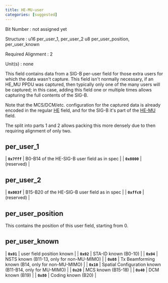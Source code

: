 ```yaml
---
title: HE-MU-user
categories: [suggested]
---
```

Bit Number
: not assigned yet

Structure
: u16 per_user_1, per_user_2
  u8 per_user_position, per_user_known

Required Alignment
: 2

Unit(s)
: none

This field contains data from a SIG-B per-user field for those extra
users for which the data wasn't capture. This field isn't normally
necessary, if an HE_MU PPDU was captured, then typically only one of
the many users will be captured; in this case, adding this field one
or multiple times allows capturing the full contents of the SIG-B.

Note that the MCS/DCM/etc. configuration for the captured data is
already encoded in the regular [HE](HE) field, and for the SIG-B it's
part of the [HE-MU](HE-MU) field.

The split into parts 1 and 2 allows packing this more densely due to
then requiring alignment of only two.

## per_user_1

| **`0x7fff`** | B0-B14 of the HE-SIG-B user field as in spec |
| **`0x8000`** | (reserved) |

## per_user_2
| **`0x003f`** | B15-B20 of the HE-SIG-B user field as in spec |
| **`0xffc0`** | (reserved) |

## per_user_position

This contains the position of this user field, starting from 0.

## per_user_known

| **`0x01`** | user field position known |
| **`0x02`** | STA-ID known (B0-10) |
| **`0x04`** | NSTS known (B11-13, only for non-MU-MIMO) |
| **`0x08`** | Tx Beamforming known (B14, only for non-MU-MIMO) |
| **`0x10`** | Spatial Configuration known (B11-B14, only for MU-MIMO) |
| **`0x20`** | MCS known (B15-18) |
| **`0x40`** | DCM known (B19) |
| **`0x80`** | Coding known (B20) |

